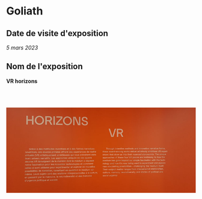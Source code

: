 <h1>Goliath</h1>

<h2>Date de visite d'exposition</h2>

<em> 5 mars 2023 </em>

<h2>Nom de l'exposition</h2>

<strong> VR horizons</strong >

<br>
<br>

 ![vr_horizons](img_visite-individuelle/vr_horizons.jpg)
